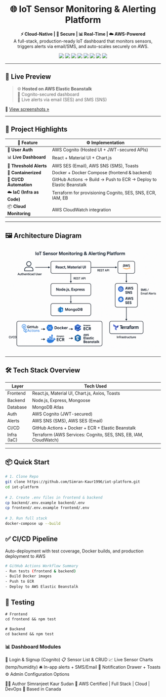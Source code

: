 <h1 align="center">🌐 IoT Sensor Monitoring & Alerting Platform</h1>

<p align="center">
  <b>⚡ Cloud-Native | 🔐 Secure | 📊 Real-Time | ☁️ AWS-Powered</b><br/>
  A full-stack, production-ready IoT dashboard that monitors sensors, triggers alerts via email/SMS, and auto-scales securely on AWS.
</p>

<p align="center">
  <img src="https://img.shields.io/badge/Frontend-React-blue?logo=react" />
  <img src="https://img.shields.io/badge/Backend-Node.js-green?logo=node.js" />
  <img src="https://img.shields.io/badge/Database-MongoDB-brightgreen?logo=mongodb" />
  <img src="https://img.shields.io/badge/Auth-AWS Cognito-orange?logo=amazonaws" />
  <img src="https://img.shields.io/badge/Alerting-SNS/SES-yellow?logo=amazonaws" />
  <img src="https://img.shields.io/badge/CI/CD-GitHub Actions-blue?logo=githubactions" />
  <img src="https://img.shields.io/badge/Infra-Terraform-purple?logo=terraform" />
  <img src="https://img.shields.io/badge/Deployed-AWS Elastic Beanstalk-ff9900?logo=amazonaws" />
</p>

---

## 🚀 Live Preview

> 🌐 **Hosted on AWS Elastic Beanstalk**  
> 🔐 Cognito-secured dashboard  
> 📩 Live alerts via email (SES) and SMS (SNS)

📸 [View screenshots »](./screenshots)

---

## 🧠 Project Highlights

| 🌟 Feature                   | ⚙️ Implementation                                                                 |
|-----------------------------|-----------------------------------------------------------------------------------|
| 🔐 **User Auth**             | AWS Cognito (Hosted UI + JWT-secured APIs)                                       |
| 📊 **Live Dashboard**        | React + Material UI + Chart.js                                                   |
| 📨 **Threshold Alerts**      | AWS SES (Email), AWS SNS (SMS), Toasts                                          |
| 🐳 **Containerized**         | Docker + Docker Compose (frontend & backend)                                     |
| 🔁 **CI/CD Automation**      | GitHub Actions → Build → Push to ECR → Deploy to Elastic Beanstalk              |
| ☁️ **IaC (Infra as Code)**   | Terraform for provisioning Cognito, SES, SNS, ECR, IAM, EB                      |
| 📦 **Cloud Monitoring**      | AWS CloudWatch integration                                                       |

---

## 🖼️ Architecture Diagram

<p align="center">
  <img src="./screenshots/architecture.png" width="550" alt="IoT Platform Architecture">
</p>

---

## 🛠️ Tech Stack Overview

| Layer       | Tech Used                                                                 |
|-------------|---------------------------------------------------------------------------|
| Frontend    | React.js, Material UI, Chart.js, Axios, Toasts                            |
| Backend     | Node.js, Express, Mongoose                                                |
| Database    | MongoDB Atlas                                                             |
| Auth        | AWS Cognito (JWT-secured)                                                 |
| Alerts      | AWS SNS (SMS), AWS SES (Email)                                            |
| CI/CD       | GitHub Actions + Docker + ECR + Elastic Beanstalk                         |
| Infra (IaC) | Terraform (AWS Services: Cognito, SES, SNS, EB, IAM, CloudWatch)          |

---

## 📦 Quick Start

```bash
# 1. Clone Repo
git clone https://github.com/Simran-Kaur1996/iot-platform.git
cd iot-platform

# 2. Create .env files in frontend & backend
cp backend/.env.example backend/.env
cp frontend/.env.example frontend/.env

# 3. Run full stack
docker-compose up --build
```
## ✅ CI/CD Pipeline
Auto-deployment with test coverage, Docker builds, and production deployment to AWS
```bash
# GitHub Actions Workflow Summary
- Run tests (frontend & backend)
- Build Docker images
- Push to ECR
- Deploy to AWS Elastic Beanstalk
```
## 🧪 Testing
```
# Frontend
cd frontend && npm test

# Backend
cd backend && npm test
```

### 📊 Dashboard Modules
🔐 Login & Signup (Cognito)
📋 Sensor List & CRUD
📈 Live Sensor Charts (temp/humidity)
🛎️ In-app alerts + SMS/Email
🧾 Notification Drawer + Toasts
⚙️ Admin Configuration Options

👩‍💻 Author
Simranjeet Kaur Sudan
🚀 AWS Certified | Full Stack | Cloud | DevOps
📍 Based in Canada

